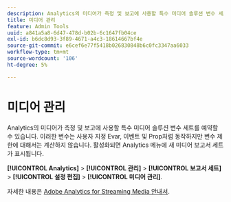 ```yaml
---
description: Analytics의 미디어가 측정 및 보고에 사용할 특수 미디어 솔루션 변수 세트를 예약할 수 있습니다.
title: 미디어 관리
feature: Admin Tools
uuid: a841a5a8-6d47-478d-b02b-6c1647fb04ce
exl-id: b6dc8d93-3f89-4671-a4c3-18614667bf4e
source-git-commit: e6cef6e77f5418b026830848b6c0fc3347aa6033
workflow-type: tm+mt
source-wordcount: '106'
ht-degree: 5%

---
```


# 미디어 관리

Analytics의 미디어가 측정 및 보고에 사용할 특수 미디어 솔루션 변수 세트를 예약할 수 있습니다. 이러한 변수는 사용자 지정 Evar, 이벤트 및 Prop처럼 동작하지만 변수 제한에 대해서는 계산하지 않습니다. 활성화되면 Analytics 메뉴에 새 미디어 보고서 세트가 표시됩니다.

**[!UICONTROL Analytics]** > **[!UICONTROL 관리]** > **[!UICONTROL 보고서 세트]** > **[!UICONTROL 설정 편집]** > **[!UICONTROL 미디어 관리]**.

자세한 내용은 [Adobe Analytics for Streaming Media 안내서](https://experienceleague.adobe.com/docs/media-analytics/using/media-overview.html).
